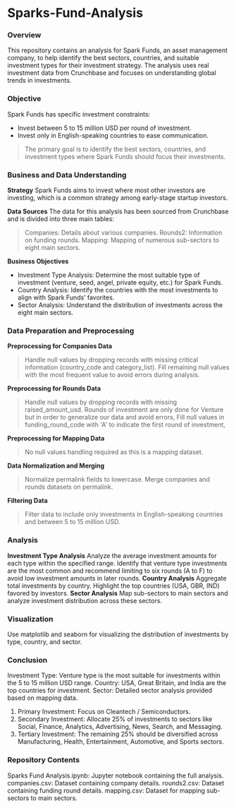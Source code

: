 # Sparks-Fund-Analysis
### **Overview**
This repository contains an analysis for Spark Funds, an asset management company, to help identify the best sectors, countries, and suitable investment types for their investment strategy. The analysis uses real investment data from Crunchbase and focuses on understanding global trends in investments.

### **Objective**
Spark Funds has specific investment constraints:
- Invest between 5 to 15 million USD per round of investment.
- Invest only in English-speaking countries to ease communication.

> The primary goal is to identify the best sectors, countries, and investment types where Spark Funds should focus their investments.

### **Business and Data Understanding**

**Strategy**
Spark Funds aims to invest where most other investors are investing, which is a common strategy among early-stage startup investors.

**Data Sources**
The data for this analysis has been sourced from Crunchbase and is divided into three main tables:

> Companies: Details about various companies.
> Rounds2: Information on funding rounds.
> Mapping: Mapping of numerous sub-sectors to eight main sectors.

**Business Objectives**

- Investment Type Analysis: Determine the most suitable type of investment (venture, seed, angel, private equity, etc.) for Spark Funds.
- Country Analysis: Identify the countries with the most investments to align with Spark Funds’ favorites.
- Sector Analysis: Understand the distribution of investments across the eight main sectors.

### **Data Preparation and Preprocessing**

**Preprocessing for Companies Data**

> Handle null values by dropping records with missing critical information (country_code and category_list).
> Fill remaining null values with the most frequent value to avoid errors during analysis.

**Preprocessing for Rounds Data**

> Handle null values by dropping records with missing raised_amount_usd.
> Rounds of investment are only done for Venture but in order to generalize our data and avoid errors, Fill null values in funding_round_code with 'A' to indicate the first round of investment,

**Preprocessing for Mapping Data**

> No null values handling required as this is a mapping dataset.

**Data Normalization and Merging**

> Normalize permalink fields to lowercase.
> Merge companies and rounds datasets on permalink.

**Filtering Data**

> Filter data to include only investments in English-speaking countries and between 5 to 15 million USD.

### **Analysis**
**Investment Type Analysis**
Analyze the average investment amounts for each type within the specified range.
Identify that venture type investments are the most common and recommend limiting to six rounds (A to F) to avoid low investment amounts in later rounds.
**Country Analysis**
Aggregate total investments by country.
Highlight the top countries (USA, GBR, IND) favored by investors.
**Sector Analysis**
Map sub-sectors to main sectors and analyze investment distribution across these sectors.

### **Visualization**
Use matplotlib and seaborn for visualizing the distribution of investments by type, country, and sector.

### **Conclusion**
Investment Type: Venture type is the most suitable for investments within the 5 to 15 million USD range.
Country: USA, Great Britain, and India are the top countries for investment.
Sector: Detailed sector analysis provided based on mapping data.

  1. Primary Investment: Focus on Cleantech / Semiconductors.
  2. Secondary Investment: Allocate 25% of investments to sectors like Social, Finance, Analytics, Advertising, News, Search, and Messaging.
  3. Tertiary Investment: The remaining 25% should be diversified across Manufacturing, Health, Entertainment, Automotive, and Sports sectors.

### **Repository Contents**
Sparks Fund Analysis.ipynb: Jupyter notebook containing the full analysis.
companies.csv: Dataset containing company details.
rounds2.csv: Dataset containing funding round details.
mapping.csv: Dataset for mapping sub-sectors to main sectors.
